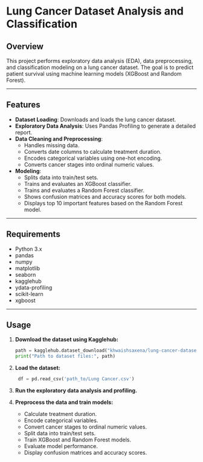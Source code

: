 # Lung Cancer Dataset Analysis and Classification

## Overview
This project performs exploratory data analysis (EDA), data preprocessing, and classification modeling on a lung cancer dataset. The goal is to predict patient survival using machine learning models (XGBoost and Random Forest).

---

## Features

- **Dataset Loading**: Downloads and loads the lung cancer dataset.
- **Exploratory Data Analysis**: Uses Pandas Profiling to generate a detailed report.
- **Data Cleaning and Preprocessing**:
  - Handles missing data.
  - Converts date columns to calculate treatment duration.
  - Encodes categorical variables using one-hot encoding.
  - Converts cancer stages into ordinal numeric values.
- **Modeling**:
  - Splits data into train/test sets.
  - Trains and evaluates an XGBoost classifier.
  - Trains and evaluates a Random Forest classifier.
  - Shows confusion matrices and accuracy scores for both models.
  - Displays top 10 important features based on the Random Forest model.

---

## Requirements

- Python 3.x
- pandas
- numpy
- matplotlib
- seaborn
- kagglehub
- ydata-profiling
- scikit-learn
- xgboost

---

## Usage

1. **Download the dataset using Kagglehub:**

   ```python
   path = kagglehub.dataset_download("khwaishsaxena/lung-cancer-dataset")
   print("Path to dataset files:", path)
   ```

2. **Load the dataset:**

   ```python
    df = pd.read_csv('path_to/Lung Cancer.csv')
   ```

3. **Run the exploratory data analysis and profiling.**

4. **Preprocess the data and train models:**
    - Calculate treatment duration.
    - Encode categorical variables.
    - Convert cancer stages to ordinal numeric values.
    - Split data into train/test sets.
    - Train XGBoost and Random Forest models.
    - Evaluate model performance.
    - Display confusion matrices and accuracy scores.